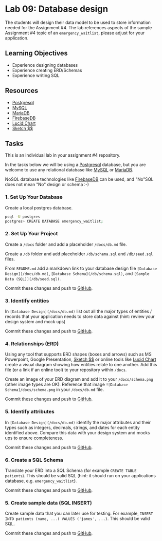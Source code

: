 # Lab 09: Database design

The students will design their data model to be used
to store information needed for the Assignment #4.
The lab references aspects of the sample
Assignment #4 topic of an `emergency_waitlist`, please
adjust for your application.

## Learning Objectives

* Experience designing databases
* Experience creating ERD/Schemas
* Experience writing SQL

## Resources

* [Postgresql](https://www.postgresql.org)
* [MySQL](https://www.mysql.com)
* [MariaDB](https://mariadb.org)
* [FirebaseDB](https://firebase.google.com/docs/database/)
* [Lucid Chart](https://www.lucidchart.com/)
* [Sketch $$](https://www.sketch.com)

## Tasks

This is an individual lab in your assignment #4 repository.

In the tasks below we will be using a [Postgresql](https://www.postgresql.org)
database, but you are welcome to use any relational database like
[MySQL](https://www.mysql.com) or [MariaDB](https://mariadb.org).

NoSQL database technologies like
[FirebaseDB](https://firebase.google.com/docs/database/)
can be used, and "No"SQL does not mean "No" design or schema :-)

### 1. Set Up Your Database

Create a local postgres database.

```bash
psql -U postgres
postgres> CREATE DATABASE emergency_waitlist;
```

### 2. Set Up Your Project

Create a `/docs` folder and add a placeholder
`/docs/db.md` file.

Create a `/db` folder and add placeholder
`/db/schema.sql` and `/db/seed.sql` files.

From `README.md` add a markdown link to your database design file
`[Database Design](/docs/db.md)`,
`[Database Schema](/db/schema.sql)`, and
`[Sample Data (SQL)](/db/seed.sql)`.

Commit these changes and push to [GitHub](https://github.com/).

### 3. Identify entities

In `[Database Design](/docs/db.md)`
list out all the major types of entities / records
that your application needs to store data against
(hint: review your design system and mock ups)

Commit these changes and push to [GitHub](https://github.com/).

### 4. Relationships (ERD)

Using any tool that supports ERD shapes (boxes and arrows) such as
MS Powerpoint, Google Presentation, [Sketch $$](https://www.sketch.com)
or online tools like [Lucid Chart](https://www.lucidchart.com/)
create a visual diagram showing how entities relate to one another.
Add this file (or a link if an online tool) to your repository within
`/docs`.

Create an image of your ERD diagram
and add it to your `/docs/schema.png`
(other image types are OK).  Reference that image
`![Database Schema]/docs/schema.png`
in your `/docs/db.md` file.

Commit these changes and push to [GitHub](https://github.com/).

### 5. Identify attributes

In `[Database Design](/docs/db.md)`
identify the major attributes and their types
such as integers, decimals, strings, and dates
for each entity identified above.  Compare this
data with your design system and mocks ups to ensure
completeness.

Commit these changes and push to [GitHub](https://github.com/).

### 6. Create a SQL Schema

Translate your ERD into a SQL Schema (for example `CREATE TABLE patients`).
This should be valid SQL (hint: it should run on your applications database, e.g. `emergency_waitlist`).

Commit these changes and push to [GitHub](https://github.com/).

### 5. Create sample data (SQL INSERT)

Create sample data that you can later use for testing.  For example,
`INSERT INTO patients (name, ...) VALUES ('james', ...)`.
This should be valid SQL.

Commit these changes and push to [GitHub](https://github.com/).
